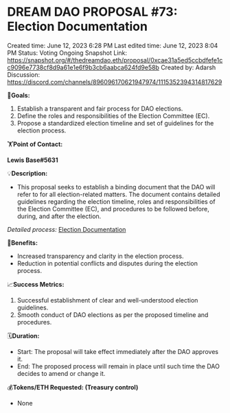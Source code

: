 # DREAM DAO PROPOSAL #73: Election Documentation

Created time: June 12, 2023 6:28 PM
Last edited time: June 12, 2023 8:04 PM
Status: Voting Ongoing
Snapshot Link: https://snapshot.org/#/thedreamdao.eth/proposal/0xcae31a5ed5ccbdfefe1cc9096e7738cf8d9a61e1e6f9b3cb6aabca624fd9e58b
Created by: Adarsh
Discussion: https://discord.com/channels/896096170621947974/1115352394314817629

🎯**Goals:**

1. Establish a transparent and fair process for DAO elections.
2. Define the roles and responsibilities of the Election Committee (EC).
3. Propose a standardized election timeline and set of guidelines for the election process.

🏋️**Point of Contact:**

**Lewis Base#5631**

💡**Description:**

- This proposal seeks to establish a binding document that the DAO will refer to for all election-related matters. The document contains detailed guidelines regarding the election timeline, roles and responsibilities of the Election Committee (EC), and procedures to be followed before, during, and after the election.

*Detailed process:*
[Election Documentation](../../Design%20Documents%20&%20Braindumps%2096c62424d0454ec2bd5170ad5dce5dae/Election%20Documentation%206f8d3a2ee37c4f5d97f9e6d83d187fc3.md)

💚**Benefits:**

- Increased transparency and clarity in the election process.
- Reduction in potential conflicts and disputes during the election process.

📈**Success Metrics:**

1. Successful establishment of clear and well-understood election guidelines.
2. Smooth conduct of DAO elections as per the proposed timeline and procedures.

🗓️**Duration:**

- Start: The proposal will take effect immediately after the DAO approves it.
- End: The proposed process will remain in place until such time the DAO decides to amend or change it.

💰**Tokens/ETH Requested: (Treasury control)**

- None